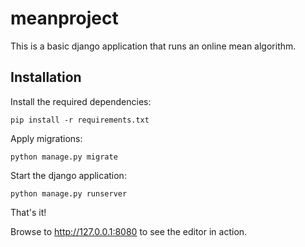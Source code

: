 # meanproject


This is a basic django application that runs an online mean algorithm.

## Installation

Install the required dependencies:

    pip install -r requirements.txt

Apply migrations:

    python manage.py migrate

Start the django application:

    python manage.py runserver


That's it!

Browse to http://127.0.0.1:8080 to see the editor in action.
